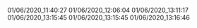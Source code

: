 01/06/2020_11:40:27
01/06/2020_12:06:04
01/06/2020_13:11:17
01/06/2020_13:15:45
01/06/2020_13:15:45
01/06/2020_13:16:46
